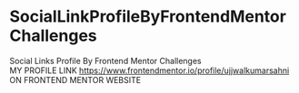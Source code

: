 # SocialLinkProfileByFrontendMentorChallenges
Social Links Profile By Frontend Mentor Challenges <br>
MY PROFILE LINK https://www.frontendmentor.io/profile/ujjwalkumarsahni ON FRONTEND MENTOR WEBSITE
